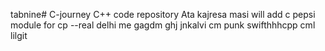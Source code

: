 tabnine# C-journey
C++ code repository
Ata kajresa masi
will add
c pepsi module for cp
--real
delhi me
gagdm
ghj
jnkalvi
cm punk
swifthhhcpp
cml
lilgit
